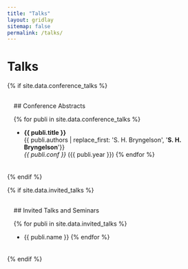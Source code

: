 ```yaml
---
title: "Talks"
layout: gridlay
sitemap: false
permalink: /talks/
---
```


# Talks

{% if site.data.conference_talks %}
<div class="jumbotron" style="padding:3%; padding-bottom:1%; margin-top:3%; margin-bottom:3%">
## Conference Abstracts

{% for publi in site.data.conference_talks %}
- <strong>{{ publi.title }}</strong> <br/> 
{{ publi.authors | replace_first: 'S. H. Bryngelson', '<b>S. H. Bryngelson</b>'}} <br/>
<i>{{ publi.conf }}</i> ({{ publi.year }})
{% endfor %}
</div>
{% endif %}


{% if site.data.invited_talks %}
<div class="jumbotron" style="padding:3%; padding-bottom:1%; margin-top:3%; margin-bottom:3%">
## Invited Talks and Seminars

{% for publi in site.data.invited_talks %}
- {{ publi.name }}
{% endfor %}
</div>
{% endif %}

